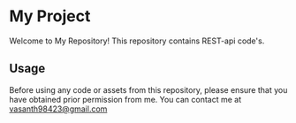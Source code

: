 # My Project

Welcome to My Repository! This repository contains REST-api code's.

## Usage

Before using any code or assets from this repository, please ensure that you have obtained prior permission from me. You can contact me at vasanth98423@gmail.com
